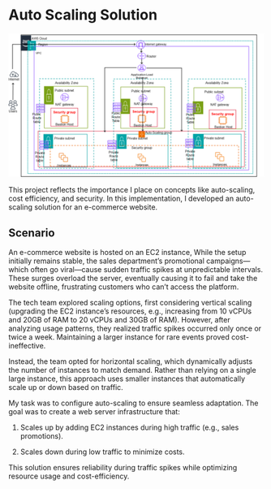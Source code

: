 # Auto Scaling Solution

![te](https://github.com/YomiDavies/AWSProjects/blob/056a731ae08ffc3ae246de43d9f2825b3b75c9e0/Auto_Scaling_solution/images/Auto%20Scaling%20Architecture.png)   

This project reflects the importance I place on concepts like auto-scaling, cost efficiency, and security. In this implementation, I developed an auto-scaling solution for an e-commerce website. 

## Scenario
An e-commerce website is hosted on an EC2 instance, While the setup initially remains stable, the sales department’s promotional campaigns—which often go viral—cause sudden traffic spikes at unpredictable intervals. These surges overload the server, eventually causing it to fail and take the website offline, frustrating customers who can’t access the platform.

The tech team explored scaling options, first considering vertical scaling (upgrading the EC2 instance’s resources, e.g., increasing from 10 vCPUs and 20GB of RAM to 20 vCPUs and 30GB of RAM). However, after analyzing usage patterns, they realized traffic spikes occurred only once or twice a week. Maintaining a larger instance for rare events proved cost-ineffective.

Instead, the team opted for horizontal scaling, which dynamically adjusts the number of instances to match demand. Rather than relying on a single large instance, this approach uses smaller instances that automatically scale up or down based on traffic.

My task was to configure auto-scaling to ensure seamless adaptation. The goal was to create a web server infrastructure that:

1. Scales up by adding EC2 instances during high traffic (e.g., sales promotions).

2. Scales down during low traffic to minimize costs.

This solution ensures reliability during traffic spikes while optimizing resource usage and cost-efficiency.





